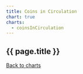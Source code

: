 ```yaml
---
title: Coins in Circulation
chart: true
charts:
  - coinsInCirculation
---
```


<h2>{{ page.title }}</h2>

<canvas id="coins-in-circulation-chart" class="chart" height="150" style="width:100%;"></canvas>

<a href="{{ site.baseurl }}/{{ page.lang }}/charts">Back to charts</a>
